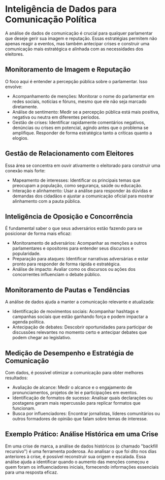 # Inteligência de Dados para Comunicação Política

A análise de dados de comunicação é crucial para qualquer parlamentar que deseje gerir sua imagem e reputação. Essas estratégias permitem não apenas reagir a eventos, mas também antecipar crises e construir uma comunicação mais estratégica e alinhada com as necessidades dos eleitores.

## Monitoramento de Imagem e Reputação

O foco aqui é entender a percepção pública sobre o parlamentar. Isso envolve:

* Acompanhamento de menções: Monitorar o nome do parlamentar em redes sociais, notícias e fóruns, mesmo que ele não seja marcado diretamente.
* Análise de sentimento: Medir se a percepção pública está mais positiva, negativa ou neutra em diferentes períodos.
* Gestão de crises: Identificar rapidamente comentários negativos, denúncias ou crises em potencial, agindo antes que o problema se amplifique. Responder de forma estratégica tanto a críticas quanto a elogios.

## Gestão de Relacionamento com Eleitores

Essa área se concentra em ouvir ativamente o eleitorado para construir uma conexão mais forte:

* Mapeamento de interesses: Identificar os principais temas que preocupam a população, como segurança, saúde ou educação.
* Interação e alinhamento: Usar a análise para responder às dúvidas e demandas dos cidadãos e ajustar a comunicação oficial para mostrar alinhamento com a pauta pública.

## Inteligência de Oposição e Concorrência

É fundamental saber o que seus adversários estão fazendo para se posicionar de forma mais eficaz:

* Monitoramento de adversários: Acompanhar as menções a outros parlamentares e opositores para entender seus discursos e popularidade.
* Preparação para ataques: Identificar narrativas adversárias e estar pronto para responder de forma rápida e estratégica.
* Análise de impacto: Avaliar como os discursos ou ações dos concorrentes influenciam o debate público.

## Monitoramento de Pautas e Tendências

A análise de dados ajuda a manter a comunicação relevante e atualizada:

* Identificação de movimentos sociais: Acompanhar hashtags e campanhas sociais que estão ganhando força e podem impactar a agenda política.
* Antecipação de debates: Descobrir oportunidades para participar de discussões relevantes no momento certo e antecipar debates que podem chegar ao legislativo.

## Medição de Desempenho e Estratégia de Comunicação
Com dados, é possível otimizar a comunicação para obter melhores resultados:

* Avaliação de alcance: Medir o alcance e o engajamento de pronunciamentos, projetos de lei e participações em eventos.
* Identificação de formatos de sucesso: Analisar quais declarações ou postagens geram mais repercussão para replicar formatos que funcionam.
* Busca por influenciadores: Encontrar jornalistas, líderes comunitários ou outros formadores de opinião que falam sobre temas de interesse.

## Exemplo Prático: Análise Histórica em uma Crise

Em uma crise de marca, a análise de dados históricos (o chamado "backfill recursivo") é uma ferramenta poderosa. Ao analisar o que foi dito nos dias anteriores à crise, é possível reconstruir sua origem e escalada. Essa análise ajuda a identificar quando o aumento das menções começou e quem foram os influenciadores iniciais, fornecendo informações essenciais para uma resposta eficaz.